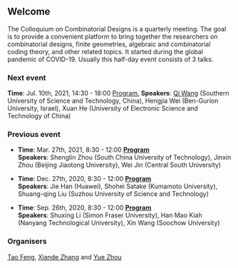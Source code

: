 ## Welcome

The Colloquium on Combinatorial Designs is a quarterly meeting. The goal is to provide a convenient platform to bring together the researchers on combinatorial designs, finite geometries, algebraic and combinatorial coding theory, and other related topics. It started during the global pandemic of COVID-19. Usually this half-day event consists of 3 talks.


### Next event

**Time**: Jul. 10th, 2021, 14:30 - 18:00 <a target="_blank" href="./4.pdf">Program.</a>
**Speakers**: [Qi Wang](https://faculty.sustech.edu.cn/wangqi/) (Southern University of Science and Technology, China), Hengjia Wei (Ben-Gurion University, Israel), Xuan He (University of Electronic Science and Technology of China)

### Previous event

* **Time**: Mar. 27th, 2021, 8:30 - 12:00 **[Program](https://github.com/yue-zhou-ovgu/Colloquium/blob/gh-pages/3.pdf)**    
**Speakers**: Shenglin Zhou (South China University of Technology), Jinxin Zhou (Beijing Jiaotong University), Wei Jin (Central South University)


* **Time**: Dec. 27th, 2020, 8:30 - 12:00 **[Program](https://github.com/yue-zhou-ovgu/Colloquium/blob/gh-pages/2.pdf)**    
**Speakers**: Jie Han (Huawei), Shohei Satake (Kumamoto University), Shuang-qing Liu (Suzhou University of Science and Technology)

* **Time**: Sep. 26th, 2020, 8:30 - 12:00  **[Program](https://github.com/yue-zhou-ovgu/Colloquium/blob/gh-pages/1.pdf)**    
**Speakers**: Shuxing Li (Simon Fraser University), Han Mao Kiah (Nanyang Technological University), Xin Wang (Soochow University)

### Organisers
[Tao Feng](https://person.zju.edu.cn/en/tfeng), [Xiande Zhang](http://staff.ustc.edu.cn/~drzhangx/) and [Yue Zhou](https://sites.google.com/site/yuejoezhou/)
